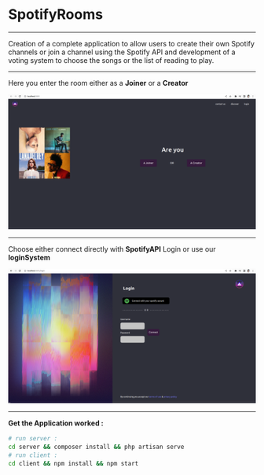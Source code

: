 # SpotifyRooms

---

Creation of a complete application to allow users to create their own Spotify channels or join a channel using the Spotify API and development of a voting system to choose the songs or the list of reading to play.

---

Here you enter the room either as a **Joiner** or a **Creator**

![home](home.png)

---

Choose either connect directly with **SpotifyAPI** Login or use our **loginSystem**

![login](login.png)


---

**Get the Application worked  :**

```bash
# run server :
cd server && composer install && php artisan serve
# run client :
cd client && npm install && npm start
```
